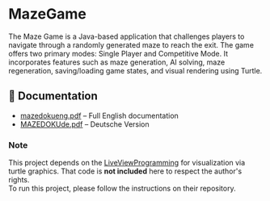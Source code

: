 # MazeGame
The Maze Game is a Java-based application that challenges players to navigate through a randomly generated maze to reach the exit. The game offers two primary modes: Single Player and Competitive Mode. It incorporates features such as maze generation, AI solving, maze regeneration, saving/loading game states, and visual rendering using Turtle.

## 📄 Documentation
- [mazedokueng.pdf](mazedokueng.pdf) – Full English documentation
- [MAZEDOKUde.pdf](MAZEDOKUde.pdf) – Deutsche Version

### Note
This project depends on the [LiveViewProgramming](https://github.com/denkspuren/LiveViewProgramming) for visualization via turtle graphics. 
That code is **not included** here to respect the author's rights.  
To run this project, please follow the instructions on their repository.
